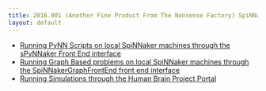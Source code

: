 ```yaml
---
title: 2016.001 (Another Fine Product From The Nonsense Factory) SpiNNaker Software Release
layout: default
---
```


* [Running PyNN Scripts on local SpiNNaker machines through the sPyNNaker Front End interface](spynnaker_index.html)
* [Running Graph Based problems on local SpiNNaker machines through the SpiNNakerGraphFrontEnd front end interface](spinnaker_graph_index.html)
* [Running Simulations through the Human Brain Project Portal](HBP_portal_instructions.html)
